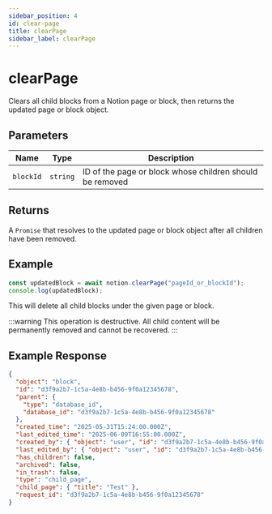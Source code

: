 ```yaml
---
sidebar_position: 4
id: clear-page
title: clearPage
sidebar_label: clearPage
---
```


# clearPage

Clears all child blocks from a Notion page or block, then returns the updated page or block object.

## Parameters

| Name      | Type     | Description                                                  |
|-----------|----------|--------------------------------------------------------------|
| `blockId` | `string` | ID of the page or block whose children should be removed     |

## Returns

A `Promise` that resolves to the updated page or block object after all children have been removed.

## Example

```js
const updatedBlock = await notion.clearPage("pageId_or_blockId");
console.log(updatedBlock);
```

This will delete all child blocks under the given page or block.

:::warning
This operation is destructive. All child content will be permanently removed and cannot be recovered.
:::

## Example Response

```json
{
  "object": "block",
  "id": "d3f9a2b7-1c5a-4e8b-b456-9f0a12345678",
  "parent": {
    "type": "database_id",
    "database_id": "d3f9a2b7-1c5a-4e8b-b456-9f0a12345678"
  },
  "created_time": "2025-05-31T15:24:00.000Z",
  "last_edited_time": "2025-06-09T16:55:00.000Z",
  "created_by": { "object": "user", "id": "d3f9a2b7-1c5a-4e8b-b456-9f0a12345678" },
  "last_edited_by": { "object": "user", "id": "d3f9a2b7-1c5a-4e8b-b456-9f0a12345678" },
  "has_children": false,
  "archived": false,
  "in_trash": false,
  "type": "child_page",
  "child_page": { "title": "Test" },
  "request_id": "d3f9a2b7-1c5a-4e8b-b456-9f0a12345678"
}
```